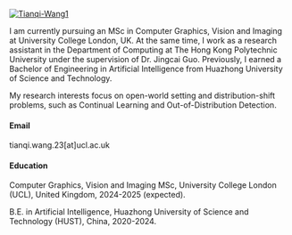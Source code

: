 

[![Tianqi-Wang1](https://img.shields.io/badge/Tianqi--Wang1-github-blue?logo=github)](https://github.com/Tianqi-Wang1)

I am currently pursuing an MSc in Computer Graphics, Vision and Imaging at University College London, UK. At the same time, I work as a research assistant in the Department of Computing at The Hong Kong Polytechnic University under the supervision of Dr. Jingcai Guo. Previously, I earned a Bachelor of Engineering in Artificial Intelligence from Huazhong University of Science and Technology.

My research interests focus on open-world setting and distribution-shift problems, such as Continual Learning and Out-of-Distribution Detection.

#### Email
tianqi.wang.23[at]ucl.ac.uk

#### Education
Computer Graphics, Vision and Imaging MSc, University College London (UCL), United Kingdom, 2024-2025 (expected).

B.E. in Artificial Intelligence, Huazhong University of Science and Technology (HUST), China, 2020-2024.
